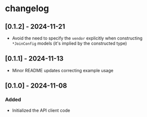 # changelog

## [0.1.2] - 2024-11-21

- Avoid the need to specify the `vendor` explicitly when constructing `*JoinConfig` models (it's implied by the constructed type)

## [0.1.1] - 2024-11-13

- Minor README updates correcting example usage

## [0.1.0] - 2024-11-08

### Added

- Initialized the API client code

